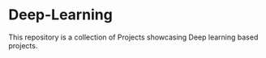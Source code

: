 # Deep-Learning
This repository is a collection of Projects showcasing Deep learning based projects.
